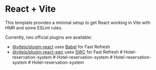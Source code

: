# React + Vite

This template provides a minimal setup to get React working in Vite with HMR and some ESLint rules.

Currently, two official plugins are available:

- [@vitejs/plugin-react](https://github.com/vitejs/vite-plugin-react/blob/main/packages/plugin-react/README.md) uses [Babel](https://babeljs.io/) for Fast Refresh
- [@vitejs/plugin-react-swc](https://github.com/vitejs/vite-plugin-react-swc) uses [SWC](https://swc.rs/) for Fast Refresh
#   H o t e l - r e s e r v a t i o n - s y s t e m  
 #   H o t e l - r e s e r v a t i o n - s y s t e m  
 #   H o t e l - r e s e r v a t i o n - s y s t e m  
 #   H o t e l - r e s e r v a t i o n - s y s t e m  
 